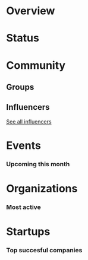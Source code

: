 <!-- SUBTITLE: ECOSYSTEM -->




<div class=CityPageSpecific>

# Overview
<div class=overview>

</div>

# Status
<div class=status>

</div>

</div>

# Community

## Groups
<div class=groups>

</div>

## Influencers
<div class=influencers>

</div>

[See all influencers](./community)
# Events
### Upcoming this month
<div class=events>

</div>

# Organizations
### Most active
<div class=organizations>

</div>

# Startups
### Top succesful companies
<div class=startups>


</div>



